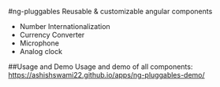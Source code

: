 

#ng-pluggables
Reusable & customizable angular components

* Number Internationalization
* Currency Converter
* Microphone
* Analog clock

##Usage and Demo
Usage and demo of all components: https://ashishswami22.github.io/apps/ng-pluggables-demo/